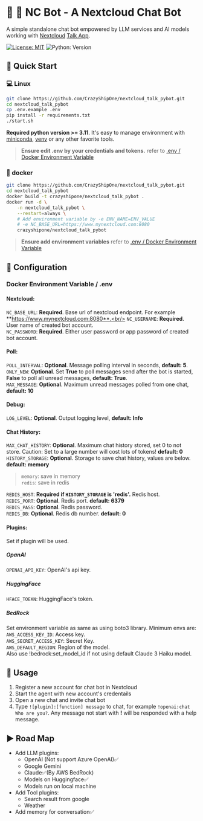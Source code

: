 # 💬 👲 NC Bot - A Nextcloud Chat Bot

A simple standalone chat bot empowered by LLM services and AI models working with [Nextcloud](https://nextcloud.com) [Talk App](https://nextcloud.com/talk/).

[![License: MIT](https://img.shields.io/badge/License-MIT-blue)](https://opensource.org/licenses/MIT)
![Python: Version](https://img.shields.io/badge/python-%3E%3D3.10-green)

## 🏃 Quick Start

### 💻 Linux

```bash
git clone https://github.com/CrazyShipOne/nextcloud_talk_pybot.git
cd nextcloud_talk_pybot
cp .env.example .env
pip install -r requirements.txt
./start.sh
```
**Required python version >= 3.11**. It's easy to manage environment with [miniconda](https://docs.anaconda.com/free/miniconda/index.html), [venv](https://docs.python.org/3/library/venv.html) or any other favorite tools.
> **Ensure edit .env by your credentials and tokens.**  refer to [.env / Docker Environment Variable](#envs)

### 🌅 docker
```bash
git clone https://github.com/CrazyShipOne/nextcloud_talk_pybot.git
cd nextcloud_talk_pybot
docker build -t crazyshipone/nextcloud_talk_pybot .
docker run -d \
    -n nextcloud_talk_pybot \
    --restart=always \
    # Add environment variable by -e ENV_NAME=ENV_VALUE
    # -e NC_BASE_URL=https://www.mynextcloud.com:8080
    crazyshipone/nextcloud_talk_pybot
```

> **Ensure add environment variables** refer to [.env / Docker Environment Variable](#envs)

## 📕 Configuration

### <a name="envs"></a> Docker Environment Variable / .env

#### Nextcloud:
`NC_BASE_URL`: **Required**. Base url of nextcloud endpoint. For example **https://www.mynextcloud.com:8080**.<br/>
`NC_USERNAME`: **Required**. User name of created bot account.<br/>
`NC_PASSWORD`: **Required**. Either user password or app password of created bot account.<br/>

#### Poll:
`POLL_INTERVAL`: **Optional**. Message polling interval in seconds, **default: 5**.<br/>
`ONLY_NEW`: **Optional**. Set **True** to poll messages send after the bot is started, **False** to poll all unread messages, **default: True**.<br/>
`MAX_MESSAGE`: **Optional**. Maximum unread messages polled from one chat,  **default: 10**<br/>
#### Debug:
`LOG_LEVEL`: **Optional**. Output logging level,  **default: Info**<br/>

#### Chat History:
`MAX_CHAT_HISTORY`: **Optional**. Maximum chat history stored, set 0 to not store. Caution: Set to a large number will cost lots of tokens! **default: 0**<br/>
`HISTORY_STORAGE`: **Optional**. Storage to save chat history, values are below. **default: memory**<br/>
> `memory`: save in memory<br/>
> `redis`: save in redis

`REDIS_HOST`: **Required if `HISTORY_STORAGE` is 'redis'.** Redis host.<br/>
`REDIS_PORT`: **Optional**. Redis port. **default: 6379**<br/>
`REDIS_PASS`: **Optional**. Redis password.<br/>
`REDIS_DB`: **Optional**. Redis db number. **default: 0**<br/>

#### Plugins: 
Set if plugin will be used.

##### OpanAI
`OPENAI_API_KEY`: OpenAI's api key.

##### HuggingFace
`HFACE_TOEKN`: HuggingFace's token.

##### BedRock
Set environment variable as same as using boto3 library. Minimum envs are:<br/>
`AWS_ACCESS_KEY_ID`: Access key.<br/>
`AWS_SECRET_ACCESS_KEY`: Secret Key.<br/>
`AWS_DEFAULT_REGION`: Region of the model.<br/>
Also use !bedrock:set_model_id if not using default Claude 3 Haiku model.


## 🚊 Usage

1. Register a new account for chat bot in Nextcloud
2. Start the agent with new account's credentails
3. Open a new chat and invite chat bot
4. Type `![plugin]:[function] message` to chat, for example `!openai:chat Who are you?`. Any message not start with **!** will be responded with a help message.


## ▶️ Road Map

* Add LLM plugins:
    * OpenAI (Not support Azure OpenAI)✅
    * Google Gemini
    * Claude✅(By AWS BedRock)
    * Models on Huggingface✅
    * Models run on local machine
* Add Tool plugins:
    * Search result from google
    * Weather
* Add memory for conversation✅
